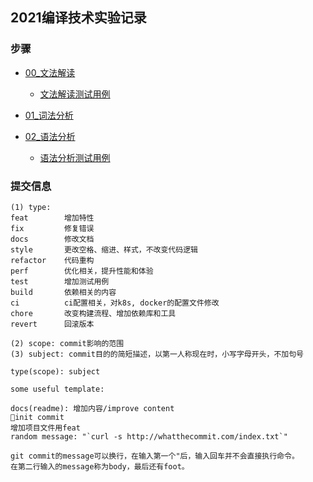 ## 2021编译技术实验记录

### 步骤

- [00\_文法解读][00_文法解读]
    - [文法解读测试用例][文法解读测试用例]

- [01\_词法分析][01_词法分析]

- [02\_语法分析][02_语法分析]
    - [语法分析测试用例][语法分析测试用例]



### 提交信息

```
(1) type:
feat		增加特性
fix			修复错误
docs		修改文档
style		更改空格、缩进、样式，不改变代码逻辑
refactor	代码重构
perf		优化相关，提升性能和体验
test		增加测试用例
build		依赖相关的内容
ci			ci配置相关，对k8s, docker的配置文件修改
chore		改变构建流程、增加依赖库和工具
revert		回滚版本

(2) scope: commit影响的范围
(3) subject: commit目的的简短描述，以第一人称现在时，小写字母开头，不加句号

type(scope): subject

some useful template:

docs(readme): 增加内容/improve content
🎉init commit
增加项目文件用feat
random message: "`curl -s http://whatthecommit.com/index.txt`"

git commit的message可以换行，在输入第一个"后，输入回车并不会直接执行命令。
在第二行输入的message称为body，最后还有foot。
```











[00_文法解读]: https://github.com/imingx/Compiler/tree/00_%E6%96%87%E6%B3%95%E8%A7%A3%E8%AF%BB "00_文法解读"
[01_词法分析]: https://github.com/imingx/Compiler/tree/01_Lexer	"01_词法分析"
[02_语法分析]: https://github.com/imingx/Compiler/tree/02_Parser  "02_语法分析"
[文法解读测试用例]: https://github.com/imingx/Compiler/tree/00_%E6%96%87%E6%B3%95%E8%A7%A3%E8%AF%BB_testFile "文法解读测试用例"
[语法分析测试用例]: https://github.com/imingx/Compiler/tree/02_Parser_testFile "语法分析测试用例"


